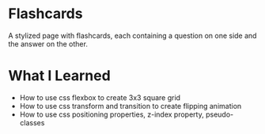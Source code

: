 # Flashcards

A stylized page with flashcards, each containing a question on one side and the answer on the other.

# What I Learned

- How to use css flexbox to create 3x3 square grid
- How to use css transform and transition to create flipping animation
- How to use css positioning properties, z-index property, pseudo-classes
